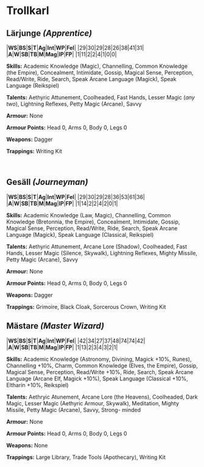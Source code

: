 # Trollkarl

## Lärjunge _(Apprentice)_

|**WS**|**BS**|**S**|**T**|**Ag**|**Int**|**WP**|**Fel**|
|29|30|29|28|26|38|41|31|
|**A**|**W**|**SB**|**TB**|**M**|**Mag**|**IP**|**FP**|
|1|11|2|2|4|1|0|0|

**Skills:** Academic Knowledge (Magic), Channelling, Common
Knowledge (the Empire), Concealment, Intimidate, Gossip,
Magical Sense, Perception, Read/Write, Ride, Search, Speak Arcane
Language (Magick), Speak Language (Reikspiel)

**Talents:** Aethyric Attunement, Coolheaded,
Fast Hands, Lesser Magic (_any two_), Lightning Reflexes, 
Petty Magic (Arcane), Savvy

**Armour:** None

**Armour Points:** Head 0, Arms 0, Body 0, Legs 0

**Weapons:** Dagger

**Trappings:** Writing Kit

<br>

## Gesäll _(Journeyman)_

|**WS**|**BS**|**S**|**T**|**Ag**|**Int**|**WP**|**Fel**|
|29|30|29|28|36|53|61|36|
|**A**|**W**|**SB**|**TB**|**M**|**Mag**|**IP**|**FP**|
|1|14|2|2|4|2|0|1|

**Skills:** Academic Knowledge (Law, Magic), Channelling, Common
Knowledge (Bretonnia, the Empire), Concealment, Intimidate, Gossip,
Magical Sense, Perception, Read/Write, Ride, Search, Speak Arcane
Language (Magick), Speak Language (Classical, Reikspiel)

**Talents:** Aethyric Attunement, Arcane Lore (Shadow), Coolheaded,
Fast Hands, Lesser Magic (Silence, Skywalk), Lightning Reflexes,
Mighty Missile, Petty Magic (Arcane), Savvy

**Armour:** None

**Armour Points:** Head 0, Arms 0, Body 0, Legs 0

**Weapons:** Dagger

**Trappings:** Grimoire, Black Cloak, Sorcerous Crown, Writing Kit

## Mästare _(Master Wizard)_

|**WS**|**BS**|**S**|**T**|**Ag**|**Int**|**WP**|**Fel**|
|42|34|27|37|48|74|74|42|
|**A**|**W**|**SB**|**TB**|**M**|**Mag**|**IP**|**FP**|
|1|13|2|3|4|3|2|1|

**Skills:** Academic Knowledge (Astronomy, Divining, Magick +10%,
Runes), Channelling +10%, Charm, Common Knowledge (Elves, the
Empire), Gossip, Magical Sense, Perception, Read/Write +10%, Ride,
Search, Speak Arcane Language (Arcane Elf, Magick +10%), Speak
Language (Classical +10%, Eltharin +10%, Reikspiel)

**Talents:** Aethryic Atunement, Arcane Lore (the Heavens),
Coolheaded, Dark Magic, Lesser Magic (Aethyric Armour, Skywalk),
Meditation, Mighty Missile, Petty Magic (Arcane), Savvy, Strong-
minded

**Armour:** None

**Armour Points:** Head 0, Arms 0, Body 0, Legs 0

**Weapons:** None

**Trappings:** Large Library, Trade Tools (Apothecary), Writing Kit